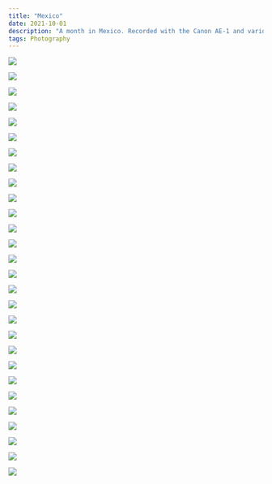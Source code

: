 ```yaml
---
title: "Mexico"
date: 2021-10-01
description: "A month in Mexico. Recorded with the Canon AE-1 and various analog films."
tags: Photography
---
```


![](https://ams03pap001files.storage.live.com/y4mJqCteFt-8Djclmi8INGErP-DSogcBxiKl8co5GvaZsh6WG76a_u1hOlipaY4cZsD7OXnwwt2iq9NU6ZhZFWBHradmQMm2NYUo4poMZOXTl7nszlwsgPNBAEVMK65Pf2ffmtULm_xZZuWERhE7J95YIEU7LZ8ZfLoomlnMVz6XKSyJ5CcCuGG8z4gs37CepHF?width=3224&height=2161&cropmode=none)

![](https://ams03pap001files.storage.live.com/y4mjn7DsabR_xV4ThJiVwMtEcAW1ECeju0DZQ2eZBBz-fLTTYd9M8OzqdCEq_HmARMsktvQG4MbM8kQMz4aJypes7WA5Ze_DOIXiHwqQQZPYDvFMQnmeH3z0uBowKmbaFfNWn22KDVpWsvWRnm0nTXnfmTIiiYyPk9mHcEKdL3vs4nmSXpG4UPMZXexYGN5Far8?width=3224&height=2161&cropmode=none)

![](https://ams03pap001files.storage.live.com/y4mELfGvFECTWx3UVRrAkBT5lkaqDHWKF9ae8wZZ16Ob_8P-2oI9vbu6Kjpay2Y4GYw9BQcvS7gByhc-qg7OI7QRYygNbvb2gb2SUAu4pINLdCQYQHVqxNrQ2lJE0XGCy7F9D6a27nn2LoBt2XzLw3deEbXq4OyFEdTNIH4J2rUafRNDPuCZasHZ0YUEc2AyWja?width=3224&height=2161&cropmode=none)

![](https://ams03pap001files.storage.live.com/y4mcJBZY0hJANHS1qmWe5Bj8pzfwrotuP73vlLPrF9-HobtMbPACg9e41RS02D89Lu0rSiwA01g2kPDV34on2gBD-4N7rlt1IDbCAi-XZC7m78bedq50rLrmMyuXBLXHaFd-GZWG79_Qm1CUc0CDeaUJxjm8iqc0vth2Cc64CZMr2O6H69XWsJCHswEMtwE8qGn?width=3224&height=2161&cropmode=none)

![](https://ams03pap001files.storage.live.com/y4mSYX77mF62WDwSr4ttLdIbr4IYAExntnUMLWXE43rZuL1p49b_QJUTAU20GwF05-OfVP992bZBqsqE_rWtGknoOKqL1FKSn1pzn1Xr0Qg5b-hDcILID8nnNgRtGyN2lFSHCmdaapXl3d0a19kUdq5vRFTdNeKIRgylQ4wLpHY4ijsoudmd7gieO6gyG6um4ha?width=1018&height=1527&cropmode=none)

![](https://ams03pap001files.storage.live.com/y4mQXE2RRg_PX_3wQsCCpBWuZ6fU7JeYYHa7aKh97CNSno_y8UQbjNDqsfwEVBsAI4dmyfYPP6Ua7iJqXYMBkCXd4Phvd07uxqMLqjYUITSZ3tdzsTYC3NNibC8qfPCxOWYm9jn7H2-Ng4mZKN0ORaRB7rjOLgH2ou9EuGhrhWJ3Pzk-NIkQN1AluZiUdpHro68?width=1565&height=1037&cropmode=none)

![](https://ams03pap001files.storage.live.com/y4mNNMX7Nbj-8SoTfaLpzLkRehD-CCYufCjGzw-zsl4LQSMmKbxnkdZJ5g94-_AmtVVAPa9oHsT5jqvBh3kIL4YJVPvOFL1YgI0u92TP6Cips0heMu_drAusZ_WbGg1wljvkILDdnEQfbVVbi9okunFzXnZMLhcP6UnqFdspaHnhlCr4tZunyfTo82a3RFs60kG?width=1565&height=1037&cropmode=none)

![](https://ams03pap001files.storage.live.com/y4mIFu806fY4-zQaZlay07kWnEScJjXSy-WbDFLkaQgHOFpj3t8_jfGXyZArzenV_X3B4-Fjz43AuN_igA1HcwN_XhdSHx8i3NR16z6JTpwPS3eJR3vRsTf6hvIg1PgbywXEafKtiw29WbvIEJgqledI6L0aCznFwVlqIIy9PdrNMrPd3KjirKUglN5iYSXOvJP?width=3224&height=2161&cropmode=none)

![](https://ams03pap001files.storage.live.com/y4mruEkywAHI8DJfT3kvfsONwQuGVn0bH63wMXYfnfLKFiSMKGykyQgbT88aFRfD_F4V51788OgG9gITMJJVi3fbfskBnDyVeOxrMMrKdIH-9P3BBTSXy_Eh_K_xkvOh8dqhkHMGiltTrvpBtlAT_wzAINB0sHe0G_abzZ2LgXfMoC9h9MAkqY4yuVPo9DSkbRV?width=3224&height=2161&cropmode=none)

![](https://ams03pap001files.storage.live.com/y4mvppZGIsVM7nv17QdPz0qtO_1KL8JWRpXf3sq0Hj9CB-m98M33UhM4GhUlrWacI8bOniaumJaZ5j1gDll7fNG9rdRwjxJ5ZO9aGcYC7o2ShiuqgkjHzEccU5Ffo0YQim6aXZS0oIGjHUeIq1cC9pHFqtYUaA-eYvrz6RGjr9s-GRLCZ7yfSuYfUxY468L13wC?width=3224&height=2161&cropmode=none)

![](https://ams03pap001files.storage.live.com/y4mad425qIWvlBkAhTxQ32m13POYTNhvRaRSaSuANVY847ozIGngPQa4APV0T5ntgAmhLlZJ8UPzfT3zp4a0gWq2OC-zzpTp7qEwlEFfomYCjqQ0VwB2_S9I47RG8ncblIEMiaz4WEzjPiSbxMrYudgMfkU3i7Mr4SRc4vEwuDo6x-32ZF5z58Xqy481Y5ixx4o?width=3224&height=2161&cropmode=none)

![](https://ams03pap001files.storage.live.com/y4mWVZ_7QFNmrlfJUYl7RNkf6U64Mt1eqEtle5WDgdbkhx2LHlmM-s8NZI-j8dLnIIQAV7xbsYlzHI4b2NhOzwZUomfk3cjPjz4KnXhLZs2Tqfu6fmR63VOneba3KmLg0c7X3vvFTAi_nOTr_oK_KYb1ugLJ89FQ6PK5aa9Z0E6Z0NGDgfKBhTE6U9fODGAlsDu?width=2149&height=3224&cropmode=none)

![](https://ams03pap001files.storage.live.com/y4mxD9QKSpBRZqbiiIZzwHONeo1IJ0ezJyzMxhEJ4QDUpB48J5z9G3PAacUquvfiVvULsOLVyuWYRiIR-jAx402704L9hYZXM9MjOVpE9yxDXrltkt2TQJKwspNaGI3xklO3jKfLHjT_E9qkFpEjR2mFnA-y4XYF32qua-wxl97rfimt-hnVwV79_aNWrPn29sF?width=2161&height=3224&cropmode=none)

![](https://ams03pap001files.storage.live.com/y4mIBCMnyHsePr_U4dtrx6erXUkbamI44I44CgXGmAfsGaAqPdRZTG7_FXKa89QpC1NRlComM1WcoPjQ0mW5_UMsFPHWQJhj0fK7sYGTYgOt4W5WqsL56ihgjpDDPAC2GwfQ9Bz8naAUoFzBz1ZgPwD3G7OMAoTzoFDdY_FdJ2SOz_ZuAKz0nluK_4moirPuYjO?width=999&height=1499&cropmode=none)

![](https://ams03pap001files.storage.live.com/y4mygRcs7VXSjZXfKNlZcJTFHNEsgQqxppZ5s6aiP2DVSd2SfOgFmJs42KpnYBVGWvRy04YUPH688tvrW6cy6GWlyBlf5r-zaqlPqO0Odc6ifGrveXrPun6rmnHKya_IlRJUeFj84sVThf2UKInqKB9KN788O-SewPKK2ZKJ6DT9fvHkNutJ2EdxUdjTbbLW2eO?width=2161&height=3224&cropmode=none)

![](https://ams03pap001files.storage.live.com/y4mryk3T6t5aTeU-jU6zMLc0PNfE2uXG-rfrUjJHh_lpAHCfBXcruU6MHLmQaYu4Zd0WSvwtsIJWkxNZ5A1p86QyZX-_12-7tABc-1f5Vq2gQ4ZB_R6LBmcQCyTtG1wBh3yD8aUknwCYVaAjuqDHMpRrKKb_DdXfOQcC9wyQfq11HO5wQMjMe2p90WAH47LgUTc?width=3224&height=2161&cropmode=none)

![](https://ams03pap001files.storage.live.com/y4mtnFoEyQ7pSOP2K6i0h_TY5MRXASaj7OgoJSrl-cbjH1k_wlFhimDbGpynBUNo9W2FBYCbF7VPBdIEdqEjzRt_Njdr0G-jLngynVj66zqxahQdp9B28iBsFEn-0eT130SrEpQpFhiQScw7CgGI0FNvJuOIgial2ItstvInnnbN1eOLhIVXCAbYDtrB0uNLciZ?width=3224&height=2161&cropmode=none)

![](https://ams03pap001files.storage.live.com/y4m6FRRd-6LMZJgqqUX53YmcRETonFHIlU8ahp0wfS5nz_7kIAahJUoe1EqX9NXQTgAMeRhw8QidU_lxSwz57vhlwNTwIWji_igdkbD5k8hWQ4jtY1KLc6WJEUEyF_PoQ9NExZ6AU1yv8qBfJJNc8t1QcwmzF40neXVl7HRgeIaJZGe7L0PT3pi2XN0RXA3NoGc?width=5200&height=3470&cropmode=none)

![](https://ams03pap001files.storage.live.com/y4mljVQFjkf3ZQjtSfLeFSI_A4sofVgLy6VPGk6Oj5tXNsw3INU9JWxSlk2UDa1V4chODzmqIs4qRsyXfm01CK18Dl-XqHnJXZHYxVcae2sOgv3qMz3AHXgO6YS4df3K27eTM-xPoNN8Xl17Zy31i0KoETWJaKIAe3LNect2sHQmujRlwHahrqbJrX9Ma5TpVws?width=5397&height=3602&cropmode=none)

![](https://ams03pap001files.storage.live.com/y4mM_3qY6Y3AYcQuFZQIVnwXSqZNp0McoMQKElRzE4s-rK4ubBTgj0_6p9Zhtd2CHM_p4ith8dFQPvQN5GNfVw2t0qe6SzB06sjWeu1jw2NA1dIlhatgFcDC9QJRvhc68LbIYrynVyss5gQmSAEpqL7FX16JVoNVV8_BRwxPgBO9nX6bnr5F395lsdD5XVxpGUb?width=3466&height=5194&cropmode=none)

![](https://ams03pap001files.storage.live.com/y4mN6hrXFWRm-S0K1tqgZKcqG0rWq90AWqqefSNl_h7_PvDi4XUcZcRII7293zITa-TODo3qVDJfcY9ASQj2be-biEeT_QM9tp3rgekjoU-jCffdNZPZaIjrYBx9XRpcysc3q-e3YkVbxD24EZEzAGqRh8Bd0OvS57TcLtY_CbKYcmTAsmpUkLeYAr-Ys6v_ixm?width=5397&height=3602&cropmode=none)

![](https://ams03pap001files.storage.live.com/y4mYtTQvQHniMX8-eiQTLxMfWDScqs9nTmUKccIXqXN0S2a7S1MnmS5HkbP9Ns9naOLQcsel9dzhbpN5iwv22yZRuItjfp0mU4hIn0Rz3ot8mNVh-jhBIwLx0VA9IWmLye1FsO5KDst-mKUu9mTh5cmoS2pKBz7X4niZWY0X6vaSQDF6B0lBlM-IFMPf11h6Mgd?width=3602&height=5397&cropmode=none)

![](https://ams03pap001files.storage.live.com/y4mt0lKHbfR4QR4pWlVfSeCgBXIDEeChtf2R_pDkjINoox61arqQ2pdkRU-wurmNXOlZWyCdiXuuolncYjETJSpxaR99_6El50WdTd4kclXc5CbukngULCft_akk92vWu5N_HW2GuN5yS7nLOrVdviUq3bASn1xaQYGu0ES9B9nJQv4NYlSBKUrFfNzOW27NpFO?width=3602&height=5397&cropmode=none)

![](https://ams03pap001files.storage.live.com/y4mVh368pdQOl-J6yz-bURJ59iV_0ybNjIhzv1HvOkvzbubBfnGXNYTBtrvu9FmRLMFKY799NbEkVJVF8971SgAJ6Lak9EiCOqNHfyt08RoIRwhOvYCO6jwFuFerERGkb6c9K5WECg55Xmy0WMah6VW7UyipeGK20IyfBIh_VUGlJNwlXj0kKDOH1Yq6phMOqmx?width=5397&height=3602&cropmode=none)

![](https://ams03pap001files.storage.live.com/y4mkBnaqH9rOx-fdQXCm8QPu_Vc_vPQ8sfI22T7NoE4wNcBlLovsALjo5JrZ_at4TxzgIia5ekXbbW2g1diDrwLYx0Xg4sDTcHME1uVYakl22bhFeILaZYT-eQBZgfj1rYxolMYE66i-su0NjdPUC8CUik_5GjxXDNNJ9kNIGHhE2r8m-SzDu5X-sOqNac8vJXV?width=5397&height=3602&cropmode=none)

![](https://ams03pap001files.storage.live.com/y4mKYfiAvaqMKzTnWCNYHKC3IW-0nljjorjsSNdE7R-X-NWWwNJJhK2V-TKBLGq4-h1u1ECEbqJ7uzT1h7j3BCdNUnYafsexfi_gl-FWognV3K91AurgPsL-l9SGY8yg-RQ5A0ZFJ66J83LrFRSAbYH2GxpIyY8WshLMugWIONqEUpgxzdU0abIBNPfjvUHT4rL?width=5340&height=3564&cropmode=none)

![](https://ams03pap001files.storage.live.com/y4mBfAkCeWjis3V5cMIvh5FqO-bbE3afZSOWCKLFpb6hmndYikTGGqx4FBFrE4r2jKR04ZS8UDZFdD9zTThnl9e3e8l4Ues9h5Rpg_72crt2T3WyJUqKZUohv_IKBLIdDI8_VBYWEOoyFqtSyCLi5hJYtE0DuchZY-WGsWXg9_T9itUhIX0IN1NSNo0wyDvoTc5?width=4778&height=3189&cropmode=none)

![](https://ams03pap001files.storage.live.com/y4mIgzuMs1KbYAai2cWNqyZx-Whp7wFLo_N69IqSW4iNuk-YRFbxfKQB4WwfPhO-T36wkyWyYkQKuqaESeUx4n0uGlgwrgoco0yZ1wsjOeWw5XzetZ1LVw7n2ODfUGBbeyozlXWTvO094t2vP4qllHbaDgvDiTK3l3wdlZh7gl1Uc55dnNGDbqhmpcBWa2iUYSl?width=5397&height=3602&cropmode=none)